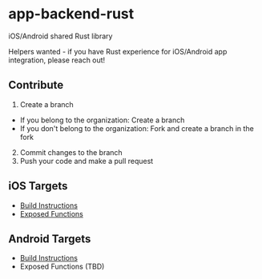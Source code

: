# app-backend-rust

iOS/Android shared Rust library

Helpers wanted - if you have Rust experience for iOS/Android app integration, please reach out!

## Contribute

1. Create a branch
- If you belong to the organization:
Create a branch
- If you don't belong to the organization:
Fork and create a branch in the fork

2. Commit changes to the branch
3. Push your code and make a pull request

## iOS Targets
 - [Build Instructions](https://github.com/Co-Epi/app-backend-rust/wiki/Building-library-for-iOS)
 - [Exposed Functions](src/ios/c_headers/coepicore.h)

 ## Android Targets
 - [Build Instructions](https://github.com/Co-Epi/app-backend-rust/wiki/Building-library-for-Android)
 - Exposed Functions (TBD)
